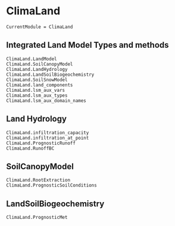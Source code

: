 # ClimaLand

```@meta
CurrentModule = ClimaLand
```
## Integrated Land Model Types and methods

```@docs
ClimaLand.LandModel
ClimaLand.SoilCanopyModel
ClimaLand.LandHydrology
ClimaLand.LandSoilBiogeochemistry
ClimaLand.SoilSnowModel
ClimaLand.land_components
ClimaLand.lsm_aux_vars
ClimaLand.lsm_aux_types
ClimaLand.lsm_aux_domain_names
```

## Land Hydrology

```@docs
ClimaLand.infiltration_capacity
ClimaLand.infiltration_at_point
ClimaLand.PrognosticRunoff
ClimaLand.RunoffBC
```

## SoilCanopyModel

```@docs
ClimaLand.RootExtraction
ClimaLand.PrognosticSoilConditions
```

## LandSoilBiogeochemistry

```@docs
ClimaLand.PrognosticMet
```
